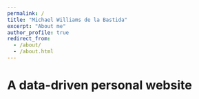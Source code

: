 ```yaml
---
permalink: /
title: "Michael Williams de la Bastida"
excerpt: "About me"
author_profile: true
redirect_from: 
  - /about/
  - /about.html
---
```



A data-driven personal website
======

